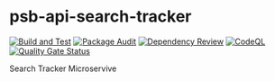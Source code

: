 #  psb-api-search-tracker

[![Build and Test](https://github.com/myrotvorets/psb-api-search-tracker/actions/workflows/build.yml/badge.svg)](https://github.com/myrotvorets/psb-api-search-tracker/actions/workflows/build.yml)
[![Package Audit](https://github.com/myrotvorets/psb-api-search-tracker/actions/workflows/package-audit.yml/badge.svg)](https://github.com/myrotvorets/psb-api-search-tracker/actions/workflows/package-audit.yml)
[![Dependency Review](https://github.com/myrotvorets/psb-api-search-tracker/actions/workflows/dependency-review.yml/badge.svg)](https://github.com/myrotvorets/psb-api-search-tracker/actions/workflows/dependency-review.yml)
[![CodeQL](https://github.com/myrotvorets/psb-api-search-tracker/actions/workflows/codeql.yml/badge.svg)](https://github.com/myrotvorets/psb-api-search-tracker/actions/workflows/codeql.yml)
[![Quality Gate Status](https://sonarcloud.io/api/project_badges/measure?project=myrotvorets_psb-api-search-tracker&metric=alert_status)](https://sonarcloud.io/summary/new_code?id=myrotvorets_psb-api-search-tracker)

Search Tracker Microservive
